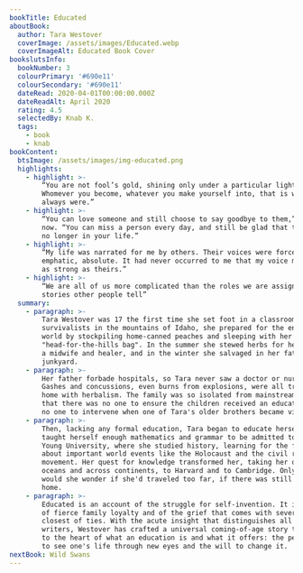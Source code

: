 ```yaml
---
bookTitle: Educated
aboutBook:
  author: Tara Westover
  coverImage: /assets/images/Educated.webp
  coverImageAlt: Educated Book Cover
bookslutsInfo:
  bookNumber: 3
  colourPrimary: '#690e11'
  colourSecondary: '#690e11'
  dateRead: 2020-04-01T00:00:00.000Z
  dateReadAlt: April 2020
  rating: 4.5
  selectedBy: Knab K.
  tags:
    - book
    - knab
bookContent:
  btsImage: /assets/images/img-educated.png
  highlights:
    - highlight: >-
        “You are not fool’s gold, shining only under a particular light.
        Whomever you become, whatever you make yourself into, that is who you
        always were.”
    - highlight: >-
        “You can love someone and still choose to say goodbye to them,” she says
        now. “You can miss a person every day, and still be glad that they are
        no longer in your life.”
    - highlight: >-
        “My life was narrated for me by others. Their voices were forceful,
        emphatic, absolute. It had never occurred to me that my voice might be
        as strong as theirs.”
    - highlight: >-
        “We are all of us more complicated than the roles we are assigned in the
        stories other people tell”
  summary:
    - paragraph: >-
        Tara Westover was 17 the first time she set foot in a classroom. Born to
        survivalists in the mountains of Idaho, she prepared for the end of the
        world by stockpiling home-canned peaches and sleeping with her
        "head-for-the-hills bag". In the summer she stewed herbs for her mother,
        a midwife and healer, and in the winter she salvaged in her father's
        junkyard.
    - paragraph: >-
        Her father forbade hospitals, so Tara never saw a doctor or nurse.
        Gashes and concussions, even burns from explosions, were all treated at
        home with herbalism. The family was so isolated from mainstream society
        that there was no one to ensure the children received an education and
        no one to intervene when one of Tara's older brothers became violent.
    - paragraph: >-
        Then, lacking any formal education, Tara began to educate herself. She
        taught herself enough mathematics and grammar to be admitted to Brigham
        Young University, where she studied history, learning for the first time
        about important world events like the Holocaust and the civil rights
        movement. Her quest for knowledge transformed her, taking her over
        oceans and across continents, to Harvard and to Cambridge. Only then
        would she wonder if she'd traveled too far, if there was still a way
        home.
    - paragraph: >-
        Educated is an account of the struggle for self-invention. It is a tale
        of fierce family loyalty and of the grief that comes with severing the
        closest of ties. With the acute insight that distinguishes all great
        writers, Westover has crafted a universal coming-of-age story that gets
        to the heart of what an education is and what it offers: the perspective
        to see one's life through new eyes and the will to change it.
nextBook: Wild Swans
---
```


